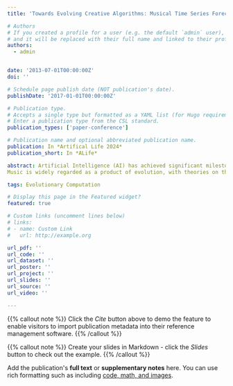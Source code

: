 ```yaml
---
title: 'Towards Evolving Creative Algorithms: Musical Time Series Forecasting with Tangled Program Graphs'

# Authors
# If you created a profile for a user (e.g. the default `admin` user), write the username (folder name) here
# and it will be replaced with their full name and linked to their profile.
authors:
  - admin


date: '2013-07-01T00:00:00Z'
doi: ''

# Schedule page publish date (NOT publication's date).
publishDate: '2017-01-01T00:00:00Z'

# Publication type.
# Accepts a single type but formatted as a YAML list (for Hugo requirements).
# Enter a publication type from the CSL standard.
publication_types: ['paper-conference']

# Publication name and optional abbreviated publication name.
publication: In *Artifical Life 2024*
publication_short: In *ALife*

abstract: Artificial Intelligence (AI) has achieved significant milestones in fields governed by clear rules, such as theorem proving and strategy games like chess. However, applying AI to music composition presents a unique challenge due to the subjective nature of evaluating creative work; the difficulty in designing a fitness function capable of measuring the creativity and uniqueness of solutions remains an unsolved issue. Even in the realm of generative machine learning, the focus has been modelling large datasets and producing plausible recreations rather than generating novel works or simulating the creative process itself. 
Music is widely regarded as a product of evolution, with theories on the cultural evolution of music and ethnomusicology studies suggesting music and culture co-evolve. This insight leads to the proposition that genetic programming could foster innovative compositions by modelling evolutionary processes. Specifically, an evolutionary search for computer programs has great potential for through the discovery of new programs, and {transformational creativity} by automatically encapsulating reusable code modules (e.g. functions) and performing a meta-search at the function/module level. A bi-level search of this nature may facilitate, a fundamental aspect of creative problem solving.

tags: Evolutionary Computation

# Display this page in the Featured widget?
featured: true

# Custom links (uncomment lines below)
# links:
# - name: Custom Link
#   url: http://example.org

url_pdf: ''
url_code: ''
url_dataset: ''
url_poster: ''
url_project: ''
url_slides: ''
url_source: ''
url_video: ''

---
```


{{% callout note %}}
Click the _Cite_ button above to demo the feature to enable visitors to import publication metadata into their reference management software.
{{% /callout %}}

{{% callout note %}}
Create your slides in Markdown - click the _Slides_ button to check out the example.
{{% /callout %}}

Add the publication's **full text** or **supplementary notes** here. You can use rich formatting such as including [code, math, and images](https://docs.hugoblox.com/content/writing-markdown-latex/).

